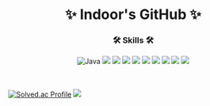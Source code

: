 # <div align="center"> ✨ Indoor's GitHub ✨ </div>

### <div align="center"> 🛠 Skills 🛠 </div>

<div align="center">
	<img alt="Java" src="https://img.shields.io/badge/java-%23ED8B00.svg?style=for-the-badge&logo=java&logoColor=white" />
	<img src="https://img.shields.io/badge/python-3776AB?style=for-the-badge&logo=python&logoColor=white"/>
	<img src="https://img.shields.io/badge/html5-E34F26?style=for-the-badge&logo=html5&logoColor=white"/>
 	<img src="https://img.shields.io/badge/css-1572B6?style=for-the-badge&logo=css3&logoColor=white"/>
 	<img src="https://img.shields.io/badge/javascript-F7DF1E?style=for-the-badge&logo=javascript&logoColor=black"/>
   	<img src="https://img.shields.io/badge/springboot-6DB33F?style=for-the-badge&logo=springboot&logoColor=white">
   	<img src="https://img.shields.io/badge/Spring Security-6DB33F?style=for-the-badge&logo=Spring Security&logoColor=white">
   	<img src="https://img.shields.io/badge/Hibernate-59666C?style=for-the-badge&logo=Hibernate&logoColor=white">
   	<img src="https://img.shields.io/badge/vuejs-%2335495e.svg?style=for-the-badge&logo=vuedotjs&logoColor=%234FC08D">
   	<img src="https://img.shields.io/badge/Quasar-16B7FB?style=for-the-badge&logo=quasar&logoColor=black">
</div>

<br>
<br>

[![Solved.ac Profile](http://mazassumnida.wtf/api/v2/generate_badge?boj=gmreksskan1)](https://solved.ac/gmreksskan1/)
<img src="https://github-readme-stats.vercel.app/api?username=indoor98&show_icons=true&theme=dark">
